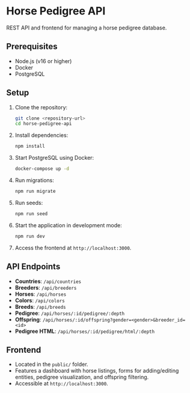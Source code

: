 # Horse Pedigree API

REST API and frontend for managing a horse pedigree database.

## Prerequisites
- Node.js (v16 or higher)
- Docker
- PostgreSQL

## Setup
1. Clone the repository:
   ```bash
   git clone <repository-url>
   cd horse-pedigree-api
   ```

2. Install dependencies:
   ```bash
   npm install
   ```

3. Start PostgreSQL using Docker:
   ```bash
   docker-compose up -d
   ```

4. Run migrations:
   ```bash
   npm run migrate
   ```

5. Run seeds:
   ```bash
   npm run seed
   ```

6. Start the application in development mode:
   ```bash
   npm run dev
   ```

7. Access the frontend at `http://localhost:3000`.

## API Endpoints
- **Countries**: `/api/countries`
- **Breeders**: `/api/breeders`
- **Horses**: `/api/horses`
- **Colors**: `/api/colors`
- **Breeds**: `/api/breeds`
- **Pedigree**: `/api/horses/:id/pedigree/:depth`
- **Offspring**: `/api/horses/:id/offspring?gender=<gender>&breeder_id=<id>`
- **Pedigree HTML**: `/api/horses/:id/pedigree/html/:depth`

## Frontend
- Located in the `public/` folder.
- Features a dashboard with horse listings, forms for adding/editing entities, pedigree visualization, and offspring filtering.
- Accessible at `http://localhost:3000`.
